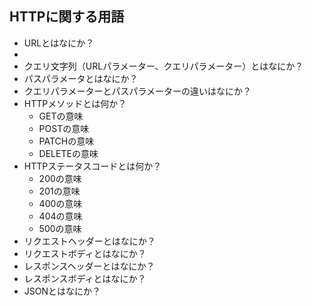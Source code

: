## HTTPに関する用語

- URLとはなにか？
- 
- クエリ文字列（URLパラメーター、クエリパラメーター）とはなにか？
- パスパラメータとはなにか？
- クエリパラメーターとパスパラメーターの違いはなにか？
- HTTPメソッドとは何か？
  - GETの意味
  - POSTの意味
  - PATCHの意味
  - DELETEの意味
- HTTPステータスコードとは何か？
  - 200の意味
  - 201の意味
  - 400の意味
  - 404の意味
  - 500の意味
- リクエストヘッダーとはなにか？
- リクエストボディとはなにか？
- レスポンスヘッダーとはなにか？
- レスポンスボディとはなにか？
- JSONとはなにか？
